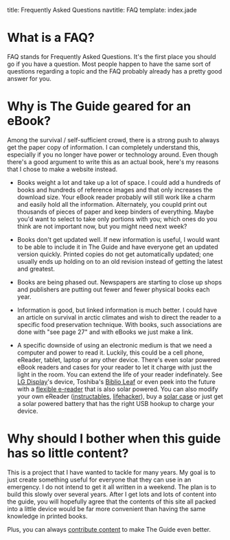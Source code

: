 title: Frequently Asked Questions
navtitle: FAQ
template: index.jade

What is a FAQ?
==============

FAQ stands for Frequently Asked Questions.  It's the first place you should go if you have a question.  Most people happen to have the same sort of questions regarding a topic and the FAQ probably already has a pretty good answer for you.


Why is The Guide geared for an eBook?
=====================================

Among the survival / self-sufficient crowd, there is a strong push to always get the paper copy of information.  I can completely understand this, especially if you no longer have power or technology around.  Even though there's a good argument to write this as an actual book, here's my reasons that I chose to make a website instead.

* Books weight a lot and take up a lot of space.  I could add a hundreds of books and hundreds of reference images and that only increases the download size.  Your eBook reader probably will still work like a charm and easily hold all the information.  Alternately, you coupld print out thousands of pieces of paper and keep binders of everything.  Maybe you'd want to select to take only portions with you; which ones do you think are not important now, but you might need next week?

* Books don't get updated well.  If new information is useful, I would want to be able to include it in The Guide and have everyone get an updated version quickly.  Printed copies do not get automatically updated; one usually ends up holding on to an old revision instead of getting the latest and greatest.

* Books are being phased out.  Newspapers are starting to close up shops and publishers are putting out fewer and fewer physical books each year.

* Information is good, but linked information is much better.  I could have an article on survival in arctic climates and wish to direct the reader to a specific food preservation technique.  With books, such associations are done with "see page 27" and with eBooks we just make a link.

* A specific downside of using an electronic medium is that we need a computer and power to read it.  Luckily, this could be a cell phone, eReader, tablet, laptop or any other device.  There's even solar powered eBook readers and cases for your reader to let it charge with just the light in the room.  You can extend the life of your reader indefinately.  See [LG Display]'s device, Toshiba's [Biblio Leaf] or even peek into the future with a [flexible e-reader] that is also solar powered.  You can also modify your own eReader ([instructables], [lifehacker]), buy a [solar case] or just get a solar powered battery that has the right USB hookup to charge your device.

[LG Display]: http://www.oled-display.net/solar-cell-e-book-from-lg-display/
[Biblio Leaf]: http://www.engadget.com/2010/10/19/kddi-tacks-solar-panel-onto-biblio-leaf-sp02-e-reader/
[flexible e-reader]: http://news.discovery.com/tech/flexible-e-reader-goes-unplugged-111103.html
[instructables]: http://www.instructables.com/id/Solar-charging-ereader/
[lifehacker]: http://lifehacker.com/5837718/make-your-ebook-reader-solar-powered
[solar case]: http://www.solarmio.com/en/solarkindlelightedcover.aspx

Why should I bother when this guide has so little content?
==========================================================

This is a project that I have wanted to tackle for many years.  My goal is to just create something useful for everyone that they can use in an emergency.  I do not intend to get it all written in a weekend.  The plan is to build this slowly over several years.  After I get lots and lots of content into the guide, you will hopefully agree that the contents of this site all packed into a little device would be far more convenient than having the same knowledge in printed books.

Plus, you can always [contribute content](contact.html) to make The Guide even better.
